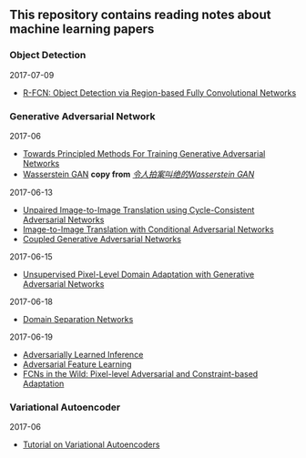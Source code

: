 ## This repository contains reading notes about machine learning papers
### Object Detection
2017-07-09
* [R-FCN: Object Detection via Region-based Fully Convolutional Networks](detection/R_FCN.md)


### Generative Adversarial Network
2017-06
* [Towards Principled Methods For Training Generative Adversarial Networks](gan/Towards_Principled_Methods_For_Training_Generative_Adversarial_Networks.md)
* [Wasserstein GAN](gan/Wasserstein_GAN.md) **copy from** *[令人拍案叫绝的Wasserstein GAN](https://zhuanlan.zhihu.com/p/25071913?columnSlug=f00cb0979b57ab6d7f70e287b0cba55d)*

2017-06-13
* [Unpaired Image-to-Image Translation using Cycle-Consistent Adversarial Networks](gan/Unpaired_Image-to-Image_Translation_using_Cycle-Consistent_Adversarial_Networks.md)
* [Image-to-Image Translation with Conditional Adversarial Networks](gan/Image-to-Image_Translation_with_Conditional_Adversarial_Networks.md)
* [Coupled Generative Adversarial Networks](gan/Coupled_Generative_Adversarial_Networks.md)

2017-06-15
* [Unsupervised Pixel-Level Domain Adaptation with Generative Adversarial Networks](Unsupervised_Pixel-Level_Domain_Adaptation_with_Generative_Adversarial_Networks.md)

2017-06-18
* [Domain Separation Networks](gan/Domain_Separation_Networks.md)

2017-06-19
* [Adversarially Learned Inference](gan/Adversarially_Learned_Inference.md)
* [Adversarial Feature Learning](gan/Adversarial_Feature_Learning.md)
* [FCNs in the Wild: Pixel-level Adversarial and Constraint-based Adaptation](gan/FCNs_in_the_Wild_Pixel-level_Adversarial_and_Constraint-based_Adaptation.md)


### Variational Autoencoder
2017-06
* [Tutorial on Variational Autoencoders](vae/Tutorial_on_Variational_Autoencoders.md)
